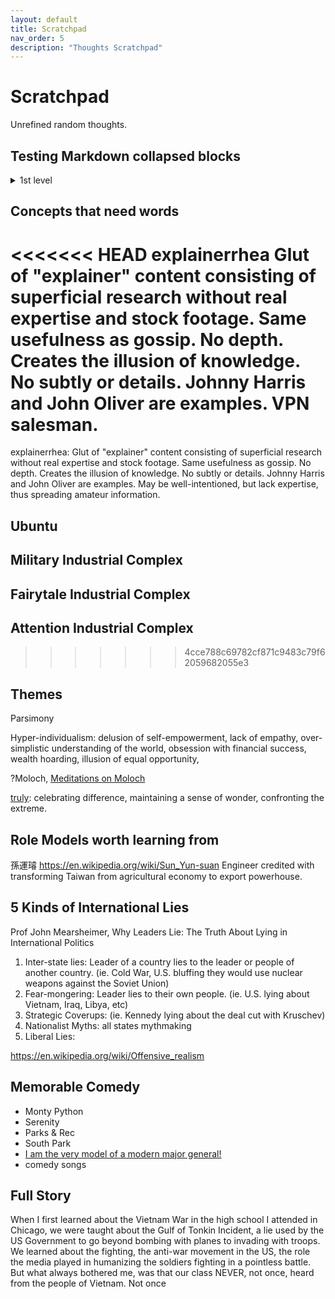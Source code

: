 ```yaml
---
layout: default
title: Scratchpad
nav_order: 5
description: "Thoughts Scratchpad"
---
```


# Scratchpad
Unrefined random thoughts.

## Testing Markdown collapsed blocks

<details><summary>1st level</summary><blockquote>
  <details><summary>2nd level summary</summary><blockquote>
    3rd level detail :smile:
  </blockquote></details>
</blockquote></details>

## Concepts that need words

<<<<<<< HEAD
explainerrhea Glut of "explainer" content consisting of superficial research without real expertise and stock footage. Same usefulness as gossip. No depth. Creates the illusion of knowledge. No subtly or details. Johnny Harris and John Oliver are examples. VPN salesman.
=======
explainerrhea: Glut of "explainer" content consisting of superficial research without real expertise and stock footage. Same usefulness as gossip. No depth. Creates the illusion of knowledge. No subtly or details. Johnny Harris and John Oliver are examples. May be well-intentioned, but lack expertise, thus spreading amateur information.

## Ubuntu

## Military Industrial Complex

## Fairytale Industrial Complex

## Attention Industrial Complex
>>>>>>> 4cce788c69782cf871c9483c79f62059682055e3


## Themes
Parsimony

Hyper-individualism: delusion of self-empowerment, lack of empathy, over-simplistic understanding of the world, obsession with financial success, wealth hoarding, illusion of equal opportunity, 

?Moloch, [Meditations on Moloch](https://slatestarcodex.com/2014/07/30/meditations-on-moloch/) 

[truly](https://www.youtube.com/c/BarcroftTV/featured): celebrating difference, maintaining a sense of wonder, confronting the extreme. 


## Role Models worth learning from

孫運璿 https://en.wikipedia.org/wiki/Sun_Yun-suan Engineer credited with transforming Taiwan from agricultural economy to export powerhouse.

## 5 Kinds of International Lies
Prof John Mearsheimer, Why Leaders Lie: The Truth About Lying in International Politics 

1. Inter-state lies: Leader of a country lies to the leader or people of another country. (ie. Cold War, U.S. bluffing they would use nuclear weapons against the Soviet Union)
2. Fear-mongering: Leader lies to their own people. (ie. U.S. lying about Vietnam, Iraq, Libya, etc)
3. Strategic Coverups: (ie. Kennedy lying about the deal cut with Kruschev)
4. Nationalist Myths: all states mythmaking 
5. Liberal Lies:


https://en.wikipedia.org/wiki/Offensive_realism


## Memorable Comedy

- Monty Python
- Serenity
- Parks & Rec
- South Park
- [I am the very model of a modern major general!](https://www.youtube.com/watch?v=hlTisI_HSgw)
- comedy songs


## Full Story
When I first learned about the Vietnam War in the high school I attended in Chicago, we were taught about the Gulf of Tonkin Incident, a lie used by the US Government to go beyond bombing with planes to invading with troops. We learned about the fighting, the anti-war movement in the US, the role the media played in humanizing the soldiers fighting in a pointless battle. But what always bothered me, was that our class NEVER, not once, heard from the people of Vietnam. Not once